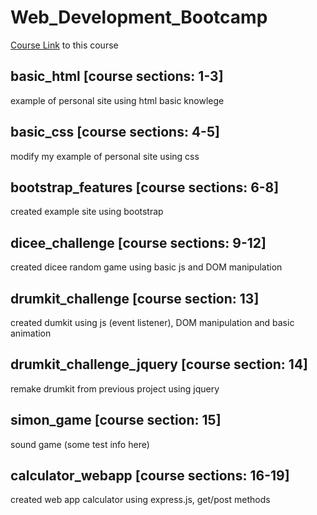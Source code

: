 # Web_Development_Bootcamp

[Course Link](https://www.udemy.com/course/the-complete-web-development-bootcamp) to this course

## basic_html [course sections: 1-3]

example of personal site using html basic knowlege

## basic_css [course sections: 4-5]

modify my example of personal site using css

## bootstrap_features [course sections: 6-8]

created example site using bootstrap

## dicee_challenge [course sections: 9-12]

created dicee random game using basic js and DOM manipulation

## drumkit_challenge [course section: 13]

created dumkit using js (event listener), DOM manipulation and basic animation

## drumkit_challenge_jquery [course section: 14]

remake drumkit from previous project using jquery

## simon_game [course section: 15]

sound game (some test info here)

## calculator_webapp [course sections: 16-19]

created web app calculator using express.js, get/post methods